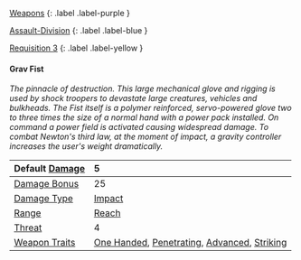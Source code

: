 
[Weapons](Game/Weapons-List)
{: .label .label-purple }

[Assault-Division](Game/Blocks/Assault-Division)
{: .label .label-blue }

[Requisition 3](Game/Deployment#Requisition)
{: .label .label-yellow }
#### Grav Fist
*The pinnacle of destruction. This large mechanical glove and rigging is used by shock troopers to devastate large creatures, vehicles and bulkheads. The Fist itself is a polymer reinforced, servo-powered glove two to three times the size of a normal hand with a power pack installed. On command a power field is activated causing widespread damage. To combat Newton's third law, at the moment of impact, a gravity controller increases the user's weight dramatically.*

| Default [Damage](Core/Weapons#Calculating%20Damage) | 5 |
| :--- | :--- |
| [Damage Bonus](Game/Core/Weapons#Damage%20Bonus) | 25 |
| [Damage Type](Core/Weapons#Damage%20Type) | [Impact](Core/Injury#Impact) |
| [Range](Core/Weapons#Range) | [Reach](Core/Movement#Reach) |
| [Threat](Core/Weapons#Threat) | 4 |
| [Weapon Traits](Core/Weapon-Traits) | [One Handed](Core/Weapon-Traits#One%20Handed), [Penetrating](Core/Weapon-Traits#Penetrating), [Advanced](Game/Core/Weapon-Traits#Advanced), [Striking](Game/Core/Weapon-Traits#Striking) |
